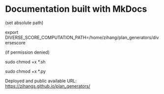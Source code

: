 # Documentation built with MkDocs

(set absolute path)

export DIVERSE_SCORE_COMPUTATION_PATH=/home/zihang/plan_generators/diversescore 

(if permission denied)

sudo chmod +x *.sh

sudo chmod +x *.py

Deployed and public available URL: https://zihangs.github.io/plan_generators/